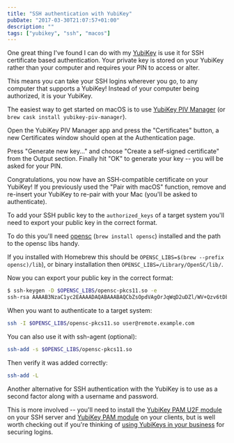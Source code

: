 ```yaml
---
title: "SSH authentication with YubiKey"
pubDate: "2017-03-30T21:07:57+01:00"
description: ""
tags: ["yubikey", "ssh", "macos"]
---
```


One great thing I've found I can do with my [YubiKey](https://www.yubico.com/product/y4/) is use it for SSH certificate based authentication. Your private key is stored on your YubiKey rather than your computer and requires your PIN to access or alter.

This means you can take your SSH logins wherever you go, to any computer that supports a YubiKey! Instead of your computer being authorized, it is your YubiKey.

The easiest way to get started on macOS is to use [YubiKey PIV Manager](https://www.yubico.com/support/knowledge-base/categories/articles/how-to-use-your-yubikey-with-macos-sierra/) (or `brew cask install yubikey-piv-manager`).

Open the YubiKey PIV Manager app and press the "Certificates" button, a new Certificates window should open at the Authentication page.

Press "Generate new key..." and choose "Create a self-signed certificate" from the Output section. Finally hit "OK" to generate your key -- you will be asked for your PIN.

Congratulations, you now have an SSH-compatible certificate on your YubiKey! If you previously used the "Pair with macOS" function, remove and re-insert your YubiKey to re-pair with your Mac (you'll be asked to authenticate).

To add your SSH public key to the `authorized_keys` of a target system you'll need to export your public key in the correct format.

To do this you'll need [opensc](https://github.com/OpenSC/OpenSC/wiki) (`brew install opensc`) installed and the path to the opensc libs handy.

If you installed with Homebrew this should be `OPENSC_LIBS=$(brew --prefix opensc)/lib`), or binary installation then `OPENSC_LIBS=/Library/OpenSC/lib/`.

Now you can export your public key in the correct format:

```bash
$ ssh-keygen -D $OPENSC_LIBS/opensc-pkcs11.so -e
ssh-rsa AAAAB3NzaC1yc2EAAAADAQABAAABAQCbZsOpdVAgOrJqWqD2uDZl/WV+Qzv6tDbDdo/3AXygF3x47uUIjoQnK6Js9+5ccw6Of93vIaeTV3Gk+/097TjjdKDjJ5t6Q4JQH9x1GM6fgYp/JNXwFaIDrPSMqCygVA1xxf7RblohvcyLpnOgA1Er/bvSbb2VCIwDBa2ePOIx7m5f3xXFWCcKPpmK1buEuqT6gdIQOqnDh9Ug0eeEKHuQ7qoU6L5V88Q0K8My+dSy4ijNcPTQC27Hp97Q1n70Meu3x9nQWbvUDYXOpt2KXPPAssAHMXGti0VQcOjv0G318VfU1k96XoVxg3vbWlx5PU4SEMAvjmCrbE+g7ToQll6x
```

When you want to authenticate to a target system:

```bash
ssh -I $OPENSC_LIBS/opensc-pkcs11.so user@remote.example.com
```

You can also use it with ssh-agent (optional):

```bash
ssh-add -s $OPENSC_LIBS/opensc-pkcs11.so
```

Then verify it was added correctly:

```bash
ssh-add -L
```

Another alternative for SSH authentication with the YubiKey is to use as a second factor along with a username and password.

This is more involved -- you'll need to install the [YubiKey PAM U2F module](https://developers.yubico.com/pam-u2f/) on your SSH server and [YubiKey PAM module](https://developers.yubico.com/yubico-pam/) on your clients, but is well worth checking out if you're thinking of [using YubiKeys in your business](https://www.yubico.com/why-yubico/for-businesses/computer-login/linux/) for securing logins.
